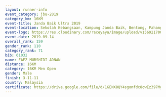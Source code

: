 ```yaml
---
layout: runner-info 
event_category: jbu-2019 
category_km: 16KM 
event-title: Janda Baik Ultra 2019 
event-location: Sekolah Kebangsaan, Kampung Janda Baik, Bentong, Pahang, Malaysia 
event-logo: https://res.cloudinary.com/raceyaya/image/upload/v1569217009/logo/janda-baik_vch1pc.jpg 
event-date: 2019-09-14
overall_rank: 159
gender_rank: 110
category_rank: 71
bib: 61032
name: FAEZ MURSHIDI ADNAN
distance: 16KM
category: 16KM Men Open
gender: Male
finish: 3-11-11
country: Malaysia
certificate: https://drive.google.com/file/d/1GENX8QY4sgonfdc8cwEz397MgFGncBc0/view?usp=sharing
---
```


